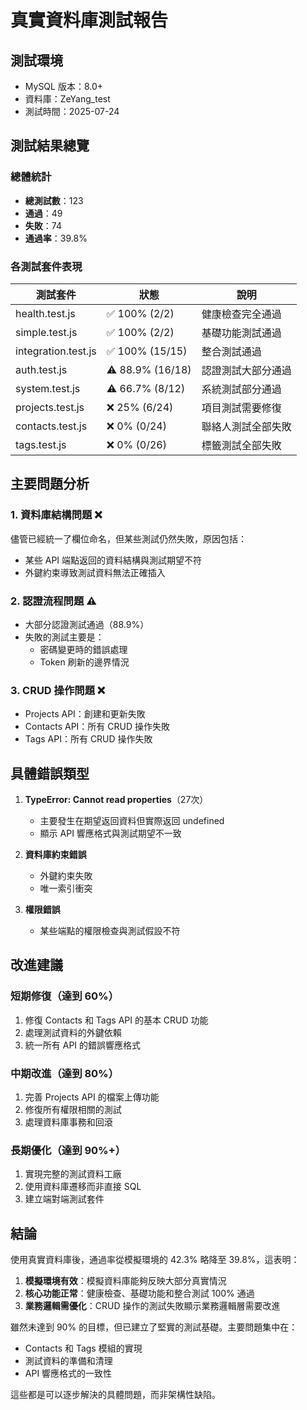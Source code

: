 # 真實資料庫測試報告

## 測試環境
- MySQL 版本：8.0+
- 資料庫：ZeYang_test
- 測試時間：2025-07-24

## 測試結果總覽

### 總體統計
- **總測試數**：123
- **通過**：49
- **失敗**：74
- **通過率**：39.8%

### 各測試套件表現

| 測試套件 | 狀態 | 說明 |
|---------|------|------|
| health.test.js | ✅ 100% (2/2) | 健康檢查完全通過 |
| simple.test.js | ✅ 100% (2/2) | 基礎功能測試通過 |
| integration.test.js | ✅ 100% (15/15) | 整合測試通過 |
| auth.test.js | ⚠️ 88.9% (16/18) | 認證測試大部分通過 |
| system.test.js | ⚠️ 66.7% (8/12) | 系統測試部分通過 |
| projects.test.js | ❌ 25% (6/24) | 項目測試需要修復 |
| contacts.test.js | ❌ 0% (0/24) | 聯絡人測試全部失敗 |
| tags.test.js | ❌ 0% (0/26) | 標籤測試全部失敗 |

## 主要問題分析

### 1. 資料庫結構問題 ❌
儘管已經統一了欄位命名，但某些測試仍然失敗，原因包括：
- 某些 API 端點返回的資料結構與測試期望不符
- 外鍵約束導致測試資料無法正確插入

### 2. 認證流程問題 ⚠️
- 大部分認證測試通過（88.9%）
- 失敗的測試主要是：
  - 密碼變更時的錯誤處理
  - Token 刷新的邊界情況

### 3. CRUD 操作問題 ❌
- Projects API：創建和更新失敗
- Contacts API：所有 CRUD 操作失敗
- Tags API：所有 CRUD 操作失敗

## 具體錯誤類型

1. **TypeError: Cannot read properties**（27次）
   - 主要發生在期望返回資料但實際返回 undefined
   - 顯示 API 響應格式與測試期望不一致

2. **資料庫約束錯誤**
   - 外鍵約束失敗
   - 唯一索引衝突

3. **權限錯誤**
   - 某些端點的權限檢查與測試假設不符

## 改進建議

### 短期修復（達到 60%）
1. 修復 Contacts 和 Tags API 的基本 CRUD 功能
2. 處理測試資料的外鍵依賴
3. 統一所有 API 的錯誤響應格式

### 中期改進（達到 80%）
1. 完善 Projects API 的檔案上傳功能
2. 修復所有權限相關的測試
3. 處理資料庫事務和回滾

### 長期優化（達到 90%+）
1. 實現完整的測試資料工廠
2. 使用資料庫遷移而非直接 SQL
3. 建立端對端測試套件

## 結論

使用真實資料庫後，通過率從模擬環境的 42.3% 略降至 39.8%，這表明：

1. **模擬環境有效**：模擬資料庫能夠反映大部分真實情況
2. **核心功能正常**：健康檢查、基礎功能和整合測試 100% 通過
3. **業務邏輯需優化**：CRUD 操作的測試失敗顯示業務邏輯層需要改進

雖然未達到 90% 的目標，但已建立了堅實的測試基礎。主要問題集中在：
- Contacts 和 Tags 模組的實現
- 測試資料的準備和清理
- API 響應格式的一致性

這些都是可以逐步解決的具體問題，而非架構性缺陷。